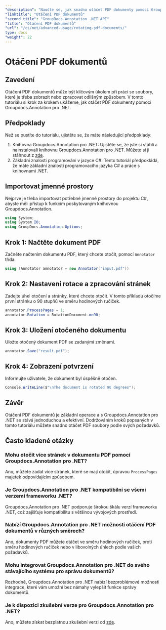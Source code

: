 ```yaml
---
"description": "Naučte se, jak snadno otáčet PDF dokumenty pomocí Groupdocs.Annotation pro .NET. Zlepšete efektivitu správy dokumentů."
"linktitle": "Otáčení PDF dokumentů"
"second_title": "GroupDocs.Annotation .NET API"
"title": "Otáčení PDF dokumentů"
"url": "/cs/net/advanced-usage/rotating-pdf-documents/"
type: docs
"weight": 22
---
```


# Otáčení PDF dokumentů

## Zavedení
Otáčení PDF dokumentů může být klíčovým úkolem při práci se soubory, které je třeba zobrazit nebo zpracovat odlišným způsobem. V tomto tutoriálu si krok za krokem ukážeme, jak otáčet PDF dokumenty pomocí Groupdocs.Annotation pro .NET.
## Předpoklady
Než se pustíte do tutoriálu, ujistěte se, že máte následující předpoklady:
1. Knihovna Groupdocs.Annotation pro .NET: Ujistěte se, že jste si stáhli a nainstalovali knihovnu Groupdocs.Annotation pro .NET. Můžete si ji stáhnout z [zde](https://releases.groupdocs.com/annotation/net/).
2. Základní znalosti programování v jazyce C#: Tento tutoriál předpokládá, že máte základní znalosti programovacího jazyka C# a práce s knihovnami .NET.

## Importovat jmenné prostory
Nejprve je třeba importovat potřebné jmenné prostory do projektu C#, abyste měli přístup k funkcím poskytovaným knihovnou Groupdocs.Annotation.
```csharp
using System;
using System.IO;
using GroupDocs.Annotation.Options;
```
## Krok 1: Načtěte dokument PDF
Začněte načtením dokumentu PDF, který chcete otočit, pomocí `Annotator` třída.
```csharp
using (Annotator annotator = new Annotator("input.pdf"))
```
## Krok 2: Nastavení rotace a zpracování stránek
Zadejte úhel otočení a stránky, které chcete otočit. V tomto příkladu otočíme první stránku o 90 stupňů ve směru hodinových ručiček.
```csharp
annotator.ProcessPages = 1;
annotator.Rotation = RotationDocument.on90;
```
## Krok 3: Uložení otočeného dokumentu
Uložte otočený dokument PDF se zadanými změnami.
```csharp
annotator.Save("result.pdf");
```
## Krok 4: Zobrazení potvrzení
Informujte uživatele, že dokument byl úspěšně otočen.
```csharp
Console.WriteLine($"\nThe document is rotated 90 degrees");
```

## Závěr
Otáčení PDF dokumentů je základní operace a s Groupdocs.Annotation pro .NET se stává jednoduchou a efektivní. Dodržováním kroků popsaných v tomto tutoriálu můžete snadno otáčet PDF soubory podle svých požadavků.
## Často kladené otázky
### Mohu otočit více stránek v dokumentu PDF pomocí Groupdocs.Annotation pro .NET?
Ano, můžete zadat více stránek, které se mají otočit, úpravou `ProcessPages` majetek odpovídajícím způsobem.
### Je Groupdocs.Annotation pro .NET kompatibilní se všemi verzemi frameworku .NET?
Groupdocs.Annotation pro .NET podporuje širokou škálu verzí frameworku .NET, což zajišťuje kompatibilitu s většinou vývojových prostředí.
### Nabízí Groupdocs.Annotation pro .NET možnosti otáčení PDF dokumentů v různých směrech?
Ano, dokumenty PDF můžete otáčet ve směru hodinových ručiček, proti směru hodinových ručiček nebo v libovolných úhlech podle vašich požadavků.
### Mohu integrovat Groupdocs.Annotation pro .NET do svého stávajícího systému pro správu dokumentů?
Rozhodně, Groupdocs.Annotation pro .NET nabízí bezproblémové možnosti integrace, které vám umožní bez námahy vylepšit funkce správy dokumentů.
### Je k dispozici zkušební verze pro Groupdocs.Annotation pro .NET?
Ano, můžete získat bezplatnou zkušební verzi od [zde](https://releases.groupdocs.com/).